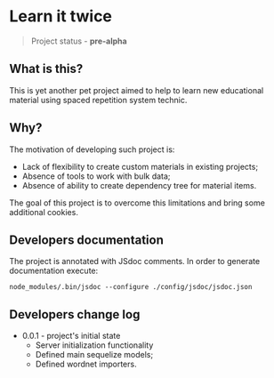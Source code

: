 # Learn it twice
> Project status - **pre-alpha**

## What is this?
This is yet another pet project aimed to help to learn new educational material using spaced repetition system technic.

## Why?
The motivation of developing such project is:

- Lack of flexibility to create custom materials in existing projects;
- Absence of tools to work with bulk data;
- Absence of ability to create dependency tree for material items.

The goal of this project is to overcome this limitations and bring some additional cookies.

## Developers documentation
The project is annotated with JSdoc comments. In order to generate documentation execute:
````
node_modules/.bin/jsdoc --configure ./config/jsdoc/jsdoc.json
````

## Developers change log
- 0.0.1 - project's initial state
    * Server initialization functionality
    * Defined main sequelize models;
    * Defined wordnet importers.